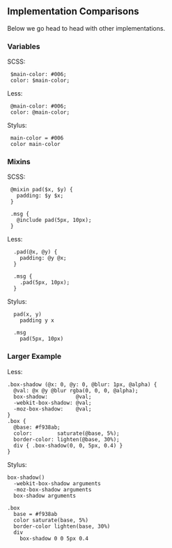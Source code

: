 ## Implementation Comparisons

Below we go head to head with other implementations.

### Variables

SCSS:

     $main-color: #006;
     color: $main-color;

Less:

     @main-color: #006;
     color: @main-color;

Stylus:

     main-color = #006
     color main-color

### Mixins

SCSS:

     @mixin pad($x, $y) {
       padding: $y $x;
     }
   
     .msg {
       @include pad(5px, 10px);
     }

Less:

      .pad(@x, @y) {
        padding: @y @x;
      }
    
      .msg {
        .pad(5px, 10px);
      }

Stylus:

      pad(x, y)
        padding y x

      .msg
        pad(5px, 10px)

### Larger Example

Less:

    .box-shadow (@x: 0, @y: 0, @blur: 1px, @alpha) {
      @val: @x @y @blur rgba(0, 0, 0, @alpha);
      box-shadow:         @val;
      -webkit-box-shadow: @val;
      -moz-box-shadow:    @val;
    }
    .box {
      @base: #f938ab;
      color:        saturate(@base, 5%);
      border-color: lighten(@base, 30%);
      div { .box-shadow(0, 0, 5px, 0.4) }
    }

Stylus:

    box-shadow()
      -webkit-box-shadow arguments
      -moz-box-shadow arguments
      box-shadow arguments

    .box
      base = #f938ab
      color saturate(base, 5%)
      border-color lighten(base, 30%)
      div
        box-shadow 0 0 5px 0.4